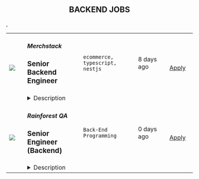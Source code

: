 <div align="center"><h2>BACKEND JOBS</h2></div><table><tr>
                <td width="100" height="100" rowspan="2">
                    <img src=https://remoteOK.com/assets/img/jobs/719be6167564fc43e3ea37e75e0712711656929871.png>
                </td>
                <td width="300">
                    <h5>Merchstack</h5>
                    <h3>
					Senior Backend Engineer				</h3>
                </td>
                <td width="300">
                    <code>ecommerce, typescript, nestjs</code>
                </td>
                <td width="200">
                <text>8 days ago</text>
                </td>
                <td width="100" rowspan="2">
                <a href=https://remoteOK.com/jobs/111502 align="right" target="_blank">Apply</a>
                </td>
            </tr>
            <tr>
                <td colspan="3">
                <details><summary>Description</summary>
                <p>Merchstack is looking for an experienced backend engineer to help architect, build, and evolve our SaaS product on the backend. Weâre seeking engineers who think about the backend in terms of systems, reuse, flexibility, and performance.</p><p>To succeed in this role, you will need a breadth of experience working in modelling data structures for data-rich applications, a passion for object-oriented design patterns and an unparalleled ability to think about individual work items, holistically across the design of the entire application.</p><h2>What youâll do</h2><ul><li>Design and implement new GraphQL queries and mutations to either meet customer demand or UI/UX requirements.</li><li>Contribute to the overall stability and performance of our application.</li><li>Optimize our application for maximum speed and scalability.</li><li>Build new data providers for Merchstack in the form of composable plugins.</li><li>Take ownership of dependencies in our code base i.e. ensuring that we are reasonably patched.</li><li>Work with the VP of Engineering to plan out new prospective pieces of work ahead of time, such as architectural design and infrastructure requirements.</li><li>Work with DevOps / DBA functions to ensure that new and existing features are being backed and observed by appropriate hardware/infrastructure.</li></ul><h2>The Stack</h2><ul><li>Typescript, NestJS</li><li>SQL / TypeORM</li><li>Apollo GraphQL</li><li>ElasticSearch</li><li>Redis</li><li>AWS / Elastic Kubernetes Service</li></ul><h2>What we look for</h2><ul><li>4+ years building object-oriented data-driven applications at scale.</li><li>Confident in leveraging relational data sources at scale, this includes but is not limited to a deep understanding of data cardinality, data structures and efficient client-side memory management for large datasets and fast-moving dimensions.</li><li>Experience leveraging IoC containers for dependency injection, with a full understanding of the 3 main dependency injection lifecycles.</li><li>Advanced Typescript knowledge and desire to use more advanced Typescript concepts to reduce boiler-plate.</li><li>Will not write O(n!) code.</li><li>Good understanding of Internet protocols: TCP/IP, HTTP, WebSocket and demonstratable web performance tuning skills</li><li>Knowledge of the software development lifecycle (version control, tooling, testing, etc.)</li><li>An active Github account, showcasing your own projects</li><li>Deep experience leveraging ORMs for data modelling and data access concerns. Should understand both the pros and cons of using an ORM vs. raw queries.</li><li>Has worked with one or all of the following: NestJS, TypeORM, Apollo GraphQL</li></ul><h2>Bonus points</h2><ul><li>Any experience in another exclusively OOP C-like language, for instance: C# or Java.</li><li>Elasticsearch</li><li>Functional understanding of service-based architecture.</li><li>Packaging container-based applications with an emphasis on small footprints.</li></ul><h2>About you</h2><ul><li>You are detail-oriented and focus on delivering seamless, reliable experiences.</li><li>You care about code quality and are committed to writing strongly typed, well-tested code.</li><li>You are intrinsically motivated, able to manage your time, and enjoy working with a distributed team across the globe.</li><li>You believe in asking for help and helping others when they ask, never throwing a problem over the wall</li><li>You approach problems with curiosity, creativity, and flexibility.</li><li>You strive to foster relationships in order ensure healthy debate.</li><li>You show gratitude and give back.</li></ul><h2>About Merchstack</h2><p>Merchstack partners with companies on their journey to build, launch, and scale modern eCommerce stores. We work with market-leading technologies and our own internal products to help our customers achieve ambitious digital experiences and unlock new growth opportunities. We are a remote-only company with employees all over the world, including the Philippines, the United States, Canada, Spain, and the United Kingdom. We are a small team with big ambitions and value people who are driven towards delivery and thrive on autonomy and trust.</p>
                </details>
                </td>
            </tr>,<tr>
                <td width="100" height="100" rowspan="2">
                    <img src=https://weworkremotely.com/assets/IsotypeV2-1ebe3dd57673f3e8d02b7490bc0faaef55d6a95d3a4aaf17298bd3ed503ae7fe.svg>
                </td>
                <td width="300">
                    <h5>Rainforest QA</h5>
                    <h3> Senior Engineer (Backend)</h3>
                </td>
                <td width="300">
                    <code>Back-End Programming</code>
                </td>
                <td width="200">
                <text>0 days ago</text>
                </td>
                <td width="100" rowspan="2">
                <a href=https://weworkremotely.com/remote-jobs/rainforest-qa-senior-engineer-backend-2 align="right" target="_blank">Apply</a>
                </td>
            </tr>
            <tr>
                <td colspan="3">
                <details><summary>Description</summary>
                

<p>
  <strong>Headquarters:</strong> Remote
    <br /><strong>URL:</strong> <a href="https://www.rainforestqa.com/">https://www.rainforestqa.com/</a>
</p>

<div><strong>About Rainforest</strong></div><div>Rainforest QA is a distributed company full of smart, capable people from around the world who enjoy working together to make our customers successful.</div><div><br></div><div>Our mission is to make product quality accessible for every software company. The Rainforest QA solution combines no-code test automation and crowdsourced testing in a single, one-of-a-kind QA platform, allowing anyone to get the exact insights they need to release with quality, quickly.  </div><div><br></div><div><strong>About the Team</strong></div><div>As a Senior Engineer at Rainforest QA you'll be part of an experienced and diverse team with members all over the world.</div><div><br></div><div>We were built as a distributed team from the beginning and we've committed to implementing tools and processes that allow for and support continuous and effective communication across the world.<br><br><strong>About the Role</strong>
</div><ul>
<li>Work on our main app, which contains the majority of our business logic and is written in Ruby-on-Rails and backed by PostgreSQL and Redis</li>
<li>Work on numerous support services (including our work scheduler and VM management system - both of which manage hundreds of thousands of requests a day) written in a variety of languages (Elixir, Golang, Crystal, Node, Python) chosen because of their suitability to the problem the service is solving</li>
<li>Work on internal tooling to improve the development experience of other engineers and ship faster and safer</li>
<li>Collaborate with product managers and our customer facing teams to analyze customer problems and design high impact features</li>
<li>Lead projects to implement those features</li>
<li>Help other team members to achieve their goals</li>
<li>Continuously learn about new technologies and ways to solve problems</li>
<li>Work with our customer facing teams to triage, troubleshoot, and fix bugs</li>
<li>Write unit and integration tests (using our own product!) to ship high quality software</li>
</ul><div><strong>About You</strong></div><ul>
<li>Extensive experience in Ruby (or equivalent dynamic language) and be extremely knowledgeable of the language and associated ecosystem</li>
<li>Extensive experience in Ruby on Rails (or equivalent framework) and be extremely knowledgeable of the framework and associated ecosystem</li>
<li>Experience in writing and debugging SQL</li>
<li>Enthusiasm for building applications using tools like Ruby on Rails, Golang, Elixir, React, PostgreSQL, Redis, BigQuery, and Kubernetes - amongst others</li>
<li>Practical experience of working on a React codebase</li>
<li>Even though this position is mainly backend focused, we expect you to have some grasp of the whole stack to be able to effectively communicate with engineers across the team, and can make frontend or infrastructure changes when the situation calls for it</li>
<li>Professional experience in engineering SaaS products</li>
<li>Experience leading projects with teams</li>
<li>An ownership mindset: you should look not only at what you’re asked to do, but ask why you’re doing it and how it impacts on the rest of the product, our customers, and whether it makes sense. We expect you to be responsible for your work and to resolve any bugs you might ship</li>
<li>Excitement to learn</li>
<li>Excellent communication skills and able to give and receive constructive feedback</li>
<li>Happy to review code and have your code reviewed</li>
<li>Can work effectively remotely with remote team members (we are a fully distributed company)</li>
<li>Comfortable working in a large codebase with many stakeholders</li>
</ul><div>How we’ll reward you</div><ul>
<li>Competitive salary plus equity.</li>
<li>100% company-paid medical, dental, and vision insurance coverage for employees, 75% for dependents (U.S., only).</li>
<li>Unlimited paid time-off (PTO).</li>
<li>A weekly allowance for lunches and a monthly allowance for remote office supplies or personal development.</li>
<li>Semi-annual company off-sites in exciting destinations around the world.</li>
<li>12 weeks of paid maternity leave and 8 weeks of paid leave for supporting parents.</li>
<li>401k (U.S., only).</li>
</ul><div>
<br><strong>A Note on Diversity and Inclusion</strong>
</div><div>At Rainforest we believe that diverse teams improve our business. We are an equal opportunity employer and do not discriminate on the basis of race, religion, color, nationality, gender, sexual orientation, age, marital status, veteran status, or disability status.</div><div><br></div><div>Due to employment laws, we are unable to hire individuals internationally located in these following countries at this time: China, France, Iran, Egypt, Russia.</div><div>
<br><br>
</div>

<p><strong>To apply:</strong> <a href="https://weworkremotely.com/remote-jobs/rainforest-qa-senior-engineer-backend-2">https://weworkremotely.com/remote-jobs/rainforest-qa-senior-engineer-backend-2</a></p>

                </details>
                </td>
            </tr>,<tr>
                <td width="100" height="100" rowspan="2">
                    <img src=https://wwr-pro.s3.amazonaws.com/logos/0016/3787/logo.gif>
                </td>
                <td width="300">
                    <h5>Greenback Expat Tax Services</h5>
                    <h3> Remote US Expat Tax Accountant Contractor</h3>
                </td>
                <td width="300">
                    <code>Management and Finance</code>
                </td>
                <td width="200">
                <text>32 days ago</text>
                </td>
                <td width="100" rowspan="2">
                <a href=https://weworkremotely.com/remote-jobs/greenback-expat-tax-services-remote-us-expat-tax-accountant-contractor align="right" target="_blank">Apply</a>
                </td>
            </tr>
            <tr>
                <td colspan="3">
                <details><summary>Description</summary>
                <img src="https://we-work-remotely.imgix.net/logos/0016/3787/logo.gif?ixlib=rails-4.0.0&w=50&h=50&dpr=2&fit=fill&auto=compress" />

<p>
  <strong>Headquarters:</strong> Remote
    <br /><strong>URL:</strong> <a href="https://www.greenbacktaxservices.com/">https://www.greenbacktaxservices.com/</a>
</p>

<div> </div><div>
<strong>Greenback Expat Tax Services</strong> is a company that specializes in preparing tax returns for Americans living overseas. We are a highly energetic, positive, resourceful team working virtually across the globe. We believe that executional excellence is key to success.<br><br>
</div><div>At Greenback, we provide you with the tools that you need to be successful and we bring our clients to you so that you can focus on preparing expat taxes and providing exceptional customer care!<br><br>
</div><div>This is not a traditional JOB- it’s more like a business partnership- and is ideally suited for those folks who love the idea of their earning potential being tied to their individual accomplishments, are obsessively organized and have a natural flair for customer care.<br><br>
</div><div><strong>What we’re looking for:</strong></div><ul>
<li>CPAs or EAs with 3-5 years of experience preparing US expat tax returns, including specific experience with the additional forms and schedules required for expats (1116, 2555, FinCen 114, 5471, 3520, etc.)</li>
<li>People who are comfortable managing their own schedule and workload. There are no set hours- you get paid for the work you do and your results. You take on as many customers as you choose (we pre-agree annual targets)</li>
<li>People who see technology as an enabler and embrace it fully. We use state of the art systems (Salesforce, Box, ProSeries, and Lacerte).</li>
<li>People who are extremely organized, especially in managing around deadlines. This is a deadline-driven business, so anyone who gets frazzled near a tax deadline or disorganized will struggle.</li>
<li>Strong attention to detail. Mistakes on tax returns are not cool. We need people who make sure there’s never an error or an oversight.</li>
</ul><div><strong><br>Why work with Greenback?</strong></div><ul>
<li>Again, this is not a traditional 9 to 5. No one has set hours- you have specific responsibilities and obligations related to the timeliness of customer care, but it’s up to you to set a schedule that meets those timings.</li>
<li>
<strong>No office/no commute.</strong> You have the ultimate <strong>flexibility</strong> to decide where you work from and when you work. Want to spend tax season in your home office and the slower season working a lighter load from Mexico or Bali or the coast of Spain? Many on our team do just that.</li>
<li>You get paid directly in proportion to how many tax returns you complete. Your earning potential is unlimited and a good number of the accountants on our team earn six figures. However, this is also very personal and is directly in relation to your skillset. If you’re a hustler, have high expertise in US expat tax prep, work hard and stay organized, this is a great opportunity for you.</li>
<li>We have frequent bonus opportunities for excellence in staying organized, timeliness, and attention to detail. We’ve heard our accountants described as <strong>“personal tax time hero’s”</strong>-we compensate accountants above the standard per return pay for above and beyond customer care</li>
<li>This opportunity is an ideal fit for people who are happy to work on their own, but don’t want to manage the business logistics like marketing, customer acquisition, billing, customer service, etc</li>
<li>We’re maniacal about customer care- we expect everyone to have an experience with us that makes them want to go straight out and tell their friends how wonderful Greenback is. Accountants who feel that’s important thrive with us and love how happy their customers are at the end of each tax season.</li>
<li>You will have <strong>access to a peer group of 30+ accountants</strong> that are the best in the industry in regards to not just US expat taxes, but also customer-centricity.</li>
</ul><div><br></div><div>And the best news is- we’re hiring! The business is growing rapidly, and we’re looking to bring in 5-10 more accountants this year alone. Apply today!!! To apply, take the following steps:</div><ul>
<li>Fill out our online assessment (see link below!)</li>
<li>Attach to the online form your resume/CV or Linkedin profile.</li>
</ul><div><br></div><div>Location: United States<br>Candidates can be based anywhere in the world, this position is virtual/work from home. <br><br><br>
</div>

<p><strong>To apply:</strong> <a href="https://weworkremotely.com/remote-jobs/greenback-expat-tax-services-remote-us-expat-tax-accountant-contractor">https://weworkremotely.com/remote-jobs/greenback-expat-tax-services-remote-us-expat-tax-accountant-contractor</a></p>

                </details>
                </td>
            </tr>,<tr>
                <td width="100" height="100" rowspan="2">
                    <img src=https://weworkremotely.com/assets/IsotypeV2-1ebe3dd57673f3e8d02b7490bc0faaef55d6a95d3a4aaf17298bd3ed503ae7fe.svg>
                </td>
                <td width="300">
                    <h5>Chili Piper</h5>
                    <h3> Back End Engineer</h3>
                </td>
                <td width="300">
                    <code>Back-End Programming</code>
                </td>
                <td width="200">
                <text>210 days ago</text>
                </td>
                <td width="100" rowspan="2">
                <a href=https://weworkremotely.com/remote-jobs/chili-piper-back-end-engineer-2 align="right" target="_blank">Apply</a>
                </td>
            </tr>
            <tr>
                <td colspan="3">
                <details><summary>Description</summary>
                

<p>
  <strong>Headquarters:</strong> One Dock 72 Way Brooklyn, NY 11205
    <br /><strong>URL:</strong> <a href="https://www.chilipiper.com/">https://www.chilipiper.com/</a>
</p>

<div>
<em>**Please note: this role is </em><strong><em>non-US</em></strong><em> only**</em><br><br>Chili Piper is seeking talented, motivated engineers to join our fully remote team building interactive data applications. As a part of our growing back-end team, you will collaborate with others throughout our organization and technology stack to build products that are revolutionizing the way our clients achieve their business goals.<br><br>
</div><div>
<br>On the back-end team, we invite you to bring your experience and perspective to conversations about the future growth of our applications and environment. We work closely together, with a healthy and non-combative review process aimed at improving code as well as developing each other’s skills. In short, we strive to write solid, thoroughly tested, and readable code; and we are seeking a new contributor to our already highly effective team.<br><br>
</div><div>
<strong><em><br>What You'll Do</em></strong> <br><br>
</div><ul>
<li>Build API to a multi-tenant backend services to enable easy access by internal applications, clients, and partners</li>
<li>Continuously integrate and ship code into the cloud environment</li>
<li>Develop applications from ground up using a modern technology stack such as Scala, Akka, Play NoSQL</li>
<li>Participate in defining the architecture of modern tools and runtime for operating your code such as GCP, Docker, Kubernetes</li>
<li>Work directly with Product Owners to deliver products in a collaborative and agile environment</li>
<li>As a part of growing team, you will collaborate with engineers  throughout our organization and technology stack to build products that are revolutionizing the way our clients achieve their business goals</li>
</ul><div>
<strong><em><br>Who You Are<br></em></strong><br>
</div><ul>
<li>You are passionate to be part of cutting edge projects and are motivated by delivering world-class products with great architecture on an aggressive schedule</li>
<li>You are not intimidated by challenges; thrives even under pressure; are passionate about your craft; and hyper focused on delivering exceptional results</li>
<li>You love to learn new technologies and mentor engineers to raise the bar on your team</li>
<li>You use, or are passionate about learning, functional programming the right way, GCP, Docker, Scala, Akka, Mong</li>
<li>Not afraid of implementing UI for new and existing features</li>
</ul><div>
<strong><br>Qualifications<br></strong><br>
</div><div>
<strong><em><br>What We're Looking For<br></em></strong><br>
</div><ul>
<li>4+ years of full stack development experience</li>
<li>2+ years of experience in Scala</li>
<li>Experience working with Play Scala or Akka HTTP</li>
<li>Experience in designing API and documenting them</li>
<li>Experience in Unix/Linux including basic commands and scripting</li>
<li>Solid understanding of continuous integration, deployment and monitoring</li>
<li>Excellent communication skills</li>
<li>Passion for Chili Piper Values of Help, Innovate, Have Fun</li>
<li>Thrive in a fast pace environment with ability to prioritize and multi-task on the fly</li>
<li>Resourcefulness, creativity and strategic thinking for troubleshooting problems</li>
<li>Self motivated and self-directed; Fast learner</li>
<li>Strong English communication and documentation skills</li>
<li>Ability to work in a dynamic environment in which the requirements are not always well defined and priorities change frequently</li>
<li>Strong attention to detail and documentation</li>
<li>Comfortable in supporting and working with global customers across many time zones</li>
</ul><div>
<strong><br>Additional Information<br></strong><br>
</div><div>
<strong><em><br>How We Work<br></em></strong><br>
</div><ul>
<li>
<strong>Freedom and flexibility.</strong> We’re a 100% distributed team working from around the world. <strong><em>Our team members can work from wherever they want</em></strong> in the world, as long as they show up on our weekly all hands meeting on Zoom.</li>
<li>
<strong>Solve interesting problems.</strong> The software landscape has exploded. There are dozens of solutions for each problem. We want to be different. We come up with new angles on existing problems or invent better solutions to help companies with their sales and marketing. Then we turn these ideas into beautiful, smart software.</li>
<li>
<strong>Autonomy and ownership.</strong> Working on a distributed team means you don’t have someone micromanaging you or looking over your shoulder to make sure you’re getting things done. We’re a team of do-ers who take full ownership for their results.</li>
<li>
<strong>Be helpful.</strong> Our first value as a company is help. Help our customers be successful. Help our prospects get the right information and make the right decision whether or not it includes our products. Help our team members reach their full potential.</li>
</ul><div>
<strong><em><br>The Perks<br></em></strong><br>
</div><ul>
<li>Unlimited Vacation</li>
<li>Generous Health, Dental, and Vision Insurance</li>
<li>WeWork membership so you can work from anywhere</li>
<li>Any equipment/software/tech that you need to do your job</li>
</ul>

<p><strong>To apply:</strong> <a href="https://weworkremotely.com/remote-jobs/chili-piper-back-end-engineer-2">https://weworkremotely.com/remote-jobs/chili-piper-back-end-engineer-2</a></p>

                </details>
                </td>
            </tr>,<tr>
                <td width="100" height="100" rowspan="2">
                    <img src=https://remotive.com/job/1298840/logo>
                </td>
                <td width="300">
                    <h5>SportyBet </h5>
                    <h3>Backend Engineer </h3>
                </td>
                <td width="300">
                    <code>apache,AWS,backend,cloud</code>
                </td>
                <td width="200">
                <text>12 days ago</text>
                </td>
                <td width="100" rowspan="2">
                <a href=https://remotive.com/remote-jobs/software-dev/backend-engineer-1298840 align="right" target="_blank">Apply</a>
                </td>
            </tr>
            <tr>
                <td colspan="3">
                <details><summary>Description</summary>
                <p><span style="font-weight: 600; -webkit-font-smoothing: antialiased;">Sporty's sites are some of the most popular on the internet, consistently staying in Alexa's list of top websites for the countries they operate in.</span></p>
 
<p>In this role, you’ll be responsible for developing microservices in a distributed deployment environment with an emphasis on containerisation with Docker and K8S. You won’t just be writing simple CRUD applications, but instead will be working on the core logic of complex systems that are accessed millions of times a day. We wrote our system from scratch about 3 years ago, so you’ll be working with the latest technology and won’t have to worry about decades old legacy code.</p>
 
<p>A willingness to work in Springboot is fine - as long as you are willing to learn and have demonstrable experience in an object-oriented programming language.<br><br>We are hiring for both Mid and Senior level Engineers </p>
 
<p><span style="font-weight: 600; -webkit-font-smoothing: antialiased;">Our Stack (we don't expect you to have all of these)<br><br></span></p>
<ul><li><span style="color: var(--remotive-chocolate);">Backend Application Framework: Spring Boot (Java Config + Embedded Tomcat)</span></li><li><span style="color: var(--remotive-chocolate);">Micro Service Framework: Spring Cloud Dalston (Netflix Eureka + Netflix Zuul + Netflix Ribbon + Feign)</span></li><li><span style="color: var(--remotive-chocolate);">Database Sharding Middleware: Lede Cetus</span></li><li><span style="color: var(--remotive-chocolate);">Database: MySQL and Oracle,Mybatis, Druid</span></li><li><span style="color: var(--remotive-chocolate);">Public Cache: AWS ElastiCache + Redis</span></li><li><span style="color: var(--remotive-chocolate);">Message Queue: Apache RocketMQ</span></li><li><span style="color: var(--remotive-chocolate);">Distributed Scheduling: Dangdang Elastic Job</span></li><li><span style="color: var(--remotive-chocolate);">Data Index and Search: ElasticSearchLog</span></li><li><span style="color: var(--remotive-chocolate);">Real-time Visualization: ElasticSearch + Logstash + Kibana</span></li><li><span style="color: var(--remotive-chocolate);">Business Monitoring: Graphite + Grafana</span></li><li><span style="color: var(--remotive-chocolate);">Cluster Monitoring: Zabbix + AWS Cloudwatch</span></li><li><span style="color: var(--remotive-chocolate);">Tasking: Elastic Job</span></li><li><span style="color: var(--remotive-chocolate);">Server: Netty </span></li></ul><span style="color: var(--remotive-chocolate);"><br></span>
<p><span style="font-weight: 600; -webkit-font-smoothing: antialiased;">Responsibilities</span></p>
 
<ul>
<li>Develop highly-scalable mobile internet backends for millions of users</li>
<li>Work with Product Owners and other development team members to determine new features and user stories needed in new / revised applications or large/complex development projects</li>
<li>Participate in code reviews with peers and managers to ensure that each increment adheres to original vision as described in the user story and all standard resource libraries and architecture patterns as appropriate</li>
<li>Respond to support calls for applications in production for quick diagnosis and repair to keep things running smoothly for users</li>
<li>Participate in all team ceremonies including planning, grooming, product demonstration and team retrospectives</li>
<li>Mentoring less experienced team members </li>
</ul>
 
<p><span style="font-weight: 600; -webkit-font-smoothing: antialiased;">Requirements</span></p>
 
<ul>
<li>Preferred experience in Spring Boot, Spring Cloud, Spring Data and iBATIS</li>
<li>Strong experience with highly-scalable web backends</li>
<li>Experience designing highly transactional systems</li>
<li>Advanced proficiency in Object Oriented Design (OOD) and analysis</li>
<li>Advanced proficiency in application of analysis / design engineering functions</li>
<li>Advanced proficiency in application of non-functional software qualities such as resiliency and maintainability</li>
<li>Advanced proficiency in modern behavior-driven testing techniques</li>
<li>Deep understanding of Microservices</li>
<li>Proficient in SQL</li>
<li>Expert knowledge of application development with technologies like RabbitMQ, MySQL, Redis etc</li>
<li>Strong experience with container and cloud solutions such as Docker, Kubernetes and AWS Cloud\</li>
<li>An ability to work independently</li>
<li>Excellent communication skills</li>
</ul>
<span style="font-weight: 600; color: var(--remotive-chocolate);"><br></span><p><span style="font-weight: 600; color: rgb(0, 0, 0); letter-spacing: 0.75px;">Interview Process<br><br></span></p><ul><li>HackerRank Test </li><li>Remote interview with 2 Engineers + Lead or Director</li><li>24-72 hour feedback loops throughout process <br><br></li></ul><p><span style="font-weight: 600; color: rgb(0, 0, 0); letter-spacing: 0.75px;">Benefits<br><br></span></p><ul><li><span style="color: var(--remotive-chocolate);">Quarterly and flash bonuses</span></li><li><span style="color: var(--remotive-chocolate);">Flexible working hours</span></li><li><span style="color: var(--remotive-chocolate);">Top-of-the-line equipment</span></li><li><span style="color: var(--remotive-chocolate);">Education allowance</span></li><li><span style="color: var(--remotive-chocolate);">Referral bonuses</span></li><li><span style="color: var(--remotive-chocolate);">28 days paid annual leave</span></li><li><span style="color: var(--remotive-chocolate);">Annual Global and Team company retreats - Lisbon &amp; Dubai are planned for 2022!</span></li><li><span style="color: var(--remotive-chocolate);">Highly talented, dependable co-workers in a global, multicultural organisation</span></li><li><span style="color: var(--remotive-chocolate);">We score 100% on The Joel Test</span></li><li><span style="color: var(--remotive-chocolate);">Our teams are small enough for you to be impactful</span></li><li><span style="color: var(--remotive-chocolate);">Our business is globally established and successful, offering stability and security to our Team Members</span></li></ul>
<img src="https://remotive.com/job/track/1298840/blank.gif?source=public_api" alt=""/>
                </details>
                </td>
            </tr></table>